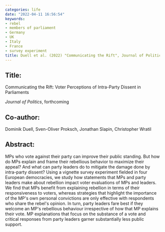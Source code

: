 ```yaml
---
categories: life
date: "2022-04-11 16:56:54"
keywords:
- rebel 
- members of parliament 
- Germany 
- UK 
- Italy 
- France
- survey experiment
title: Duell et al. (2022) "Communicating the Rift", Journal of Politics
---
```

  
## Title:
Communicating the Rift: Voter Perceptions of Intra-Party Dissent in Parliaments

*Journal of Politics*, forthcoming

## Co-author:
Dominik Duell, Sven-Oliver Proksch, Jonathan Slapin, Christopher Wratil

## Abstract:

MPs who vote against their party can improve their public standing. But how do MPs explain and frame their rebellious behavior to maximize their appeal? And what can party leaders do to mitigate the damage done by intra-party dissent? Using a vignette survey experiment fielded in four European democracies, we study how statements that MPs and party leaders make about rebellion impact voter evaluations of MPs and leaders. We find that MPs benefit from explaining rebellion in terms of their responsiveness to voters, whereas strategies that highlight the importance of the MP's own personal convictions are only effective with respondents who share the rebel's opinion. In turn, party leaders fare best if they welcome an MP's rebellious behaviour irrespective of how that MP explains their vote. MP explanations that focus on the substance of a vote and critical responses from party leaders garner substantially less public support. 